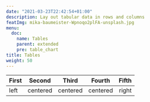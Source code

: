 ```yaml
---
date: "2021-03-23T22:42:54+01:00"
description: Lay out tabular data in rows and columns
featImg: mika-baumeister-Wpnoqo2plFA-unsplash.jpg
menu:
  doc:
    name: Tables
    parent: extended
    pre: table_chart
title: Tables
weight: 50
---
```


| First |     Second     |  Third   |    Fourth    |    Fifth |
| :---- | :------------: | :------: | :----------: | -------: |
| left  |    centered    | centered |   centered   |    right |
